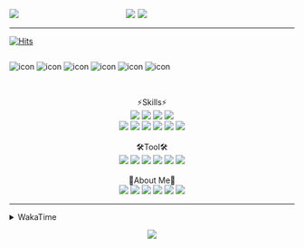 
  
<p align="center">
<img src="https://capsule-render.vercel.app/api?type=Waving&color=timeGradient&height=300&section=header&text=Backend%20Developer&fontSize=90&fontAlignY=30&desc=It's%20My%20World!&descSize=40"/>

<img src="http://mazassumnida.wtf/api/v2/generate_badge?boj=keinetwork" style="float: left;  width: 40%; max-height=100%;"/>
<img src="https://github-readme-stats.vercel.app/api?username=keinetwork&hide=stars&count_private=true&show_icons=true&theme=radical&bg_color=DEG,7F7FD5,86A8E7,91eae4&title_color=fff&text_color=fff" style="float: right;  width: 55%; max-height=100%;"/>
</p>

<!--![Top Langs](https://github-readme-stats.vercel.app/api/top-langs/?username=keinetwork)-->
<!--![김영석's wakatime stats](https://github-readme-stats.vercel.app/api/wakatime?username=keinetwork)-->
---
[![Hits](https://hits.seeyoufarm.com/api/count/incr/badge.svg?url=https%3A%2F%2Fgithub.com%2Fkeinetwork%2Fkeinetwork&count_bg=%2379C83D&title_bg=%23555555&icon=&icon_color=%23E7E7E7&title=hits&edge_flat=false)](https://hits.seeyoufarm.com)

<div style="display: flex; align-items: flex-start;">
<p align="center">
<img src="https://techstack-generator.vercel.app/java-icon.svg" alt="icon" width="65" height="65" />
<img src="https://techstack-generator.vercel.app/js-icon.svg" alt="icon" width="65" height="65" />
<img src="https://techstack-generator.vercel.app/github-icon.svg" alt="icon" width="65" height="65" />
<img src="https://techstack-generator.vercel.app/mysql-icon.svg" alt="icon" width="65" height="65" />
<img src="https://techstack-generator.vercel.app/python-icon.svg" alt="icon" width="65" height="65" />
<img src="https://techstack-generator.vercel.app/prettier-icon.svg" alt="icon" width="65" height="65" />
</p>
</div>

<p align="center">
<br>⚡Skills⚡<br>
<img src="https://img.shields.io/badge/Java-007396?style=flat-square&logo=Java&logoColor=white" />
<img src="https://img.shields.io/badge/Spring-6DB33F?style=flat-square&logo=Spring&logoColor=white" />
<img src="https://img.shields.io/badge/Spring Boot-6DB33F?style=flat-square&logo=SpringBoot&logoColor=white" />
<img src="https://img.shields.io/badge/Python-3776AB?style=flat-square&logo=Python&logoColor=white" /><br>
<img src="https://img.shields.io/badge/Mysql-4479A1?style=flat-square&logo=Mysql&logoColor=white" />
<img src="https://img.shields.io/badge/MariaDB-003545?style=flat-square&logo=MariaDB&logoColor=white" />
<img src="https://img.shields.io/badge/Oracle-F80000?style=flat-square&logo=Oracle&logoColor=white" />
<img src="https://img.shields.io/badge/HTML5-E34F26?style=flat-square&logo=HTML5&logoColor=white" />
<img src="https://img.shields.io/badge/CSS3-1572B6?style=flat-square&logo=CSS3&logoColor=white" />
<img src="https://img.shields.io/badge/Javascript-F7DF1E?style=flat-square&logo=Javascript&logoColor=black" />
<br><br>🛠️Tool🛠️ <br>
<img src="https://img.shields.io/badge/Git-F05032?style=flat-square&logo=Git&logoColor=white" />
<img src="https://img.shields.io/badge/Github-181717?style=flat-square&logo=Github&logoColor=white" />
<img src="https://img.shields.io/badge/Eclipse-2C2255?style=flat-square&logo=Eclipse&logoColor=white" />
<img src="https://img.shields.io/badge/IntelliJ IDEA-000000?style=flat-square&logo=IntelliJIDEA&logoColor=white" />
<img src="https://img.shields.io/badge/Visual Studio Code-007ACC?style=flat-square&logo=VisualStudioCode&logoColor=white" />
<img src="https://img.shields.io/badge/Slack-4A154B?style=flat-square&logo=Slack&logoColor=white" />
<br><br>🥳About Me🥳<br>
<img src="https://img.shields.io/badge/Gmail-EA4335?style=flat-square&logo=Gmail&logoColor=white" />
<img src="https://img.shields.io/badge/KakaoTalk-FFCD00?style=flat-square&logo=KakaoTalk&logoColor=white" />
<img src="https://img.shields.io/badge/Telegram-26A5E4?style=flat-square&logo=Telegram&logoColor=white" />
<img src="https://img.shields.io/badge/Velog-20C997?style=flat-square&logo=Velog&logoColor=white" />
<img src="https://img.shields.io/badge/Notion-000000?style=flat-square&logo=Notion&logoColor=white" />
<img src="https://img.shields.io/badge/Instagram-E4405F?style=flat-square&logo=Instagram&logoColor=white" />
</p>

---

<details>
<summary>WakaTime</summary>
<div markdown="1">

<!--START_SECTION:waka-->
![Code Time](http://img.shields.io/badge/Code%20Time-0%20secs-blue)

![Profile Views](http://img.shields.io/badge/Profile%20Views-104-blue)

**저는 아침형 인간이에요. 🐤** 

```text
🌞 아침         45 commits     ███░░░░░░░░░░░░░░░░░░░░░░   14.9% 
🌆 낮　         133 commits    ███████████░░░░░░░░░░░░░░   44.04% 
🌃 저녁         113 commits    █████████░░░░░░░░░░░░░░░░   37.42% 
🌙 밤　         11 commits     █░░░░░░░░░░░░░░░░░░░░░░░░   3.64%

```
📅 **제가 가장 생산적인 날은 금요일이에요.** 

```text
월요일          46 commits     ███░░░░░░░░░░░░░░░░░░░░░░   15.23% 
화요일          59 commits     █████░░░░░░░░░░░░░░░░░░░░   19.54% 
수요일          60 commits     █████░░░░░░░░░░░░░░░░░░░░   19.87% 
목요일          30 commits     ██░░░░░░░░░░░░░░░░░░░░░░░   9.93% 
금요일          62 commits     █████░░░░░░░░░░░░░░░░░░░░   20.53% 
토요일          11 commits     █░░░░░░░░░░░░░░░░░░░░░░░░   3.64% 
일요일          34 commits     ██░░░░░░░░░░░░░░░░░░░░░░░   11.26%

```


📊 **저는 이번주를 이렇게 시간을 보냈어요.** 

```text
⌚︎ Timezone: Asia/Seoul

💬 프로그래밍 언어들: 
Java                     33 hrs 11 mins      ████████████████████████░   96.35% 
YAML                     48 mins             ░░░░░░░░░░░░░░░░░░░░░░░░░   2.33% 
JavaScript               9 mins              ░░░░░░░░░░░░░░░░░░░░░░░░░   0.46% 
Properties               9 mins              ░░░░░░░░░░░░░░░░░░░░░░░░░   0.45% 
SQL                      5 mins              ░░░░░░░░░░░░░░░░░░░░░░░░░   0.25%

🔥 에디터들: 
IntelliJ                 27 hrs 27 mins      ████████████████████░░░░░   79.72% 
Eclipse                  6 hrs 59 mins       █████░░░░░░░░░░░░░░░░░░░░   20.28%

🐱‍💻 프로젝트들: 
TIL                      27 hrs 27 mins      ████████████████████░░░░░   79.72% 
ToyProject               6 hrs 33 mins       ████░░░░░░░░░░░░░░░░░░░░░   19.02% 
Chapter03                24 mins             ░░░░░░░░░░░░░░░░░░░░░░░░░   1.17% 
Chapter01                1 min               ░░░░░░░░░░░░░░░░░░░░░░░░░   0.09%

💻 운영 체제들: 
Windows                  34 hrs 27 mins      █████████████████████████   100.0%

```

**저는 주로 Java 언어를 사용해요.** 

```text
Java                     3 repos             █████████████████████████   100.0%

```


**타임라인**

![Chart not found](https://raw.githubusercontent.com/keinetwork/keinetwork/main/charts/bar_graph.png) 


 Last Updated on 08/07/2022 18:48:06 UTC
<!--END_SECTION:waka-->
</div>
</details>
<p align="center">
<img src="https://capsule-render.vercel.app/api?section=footer&type=waving&color=timeGradient" />
</p>
